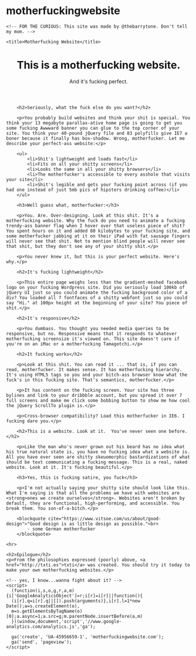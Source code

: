 # motherfuckingwebsite

<!DOCTYPE html>
<html>
<head>
    <meta charset="utf-8">
    <meta name="viewport" content="width=device-width, initial-scale=1">
    
    <!-- FOR THE CURIOUS: This site was made by @thebarrytone. Don't tell my mom. -->
    
    <title>Motherfucking Website</title>
</head>

<body>
    <header>
        <h1>This is a motherfucking website.</h1>
        <aside>And it's fucking perfect.</aside>
    </header>
        
        <h2>Seriously, what the fuck else do you want?</h2>
        
        <p>You probably build websites and think your shit is special. You think your 13 megabyte parallax-ative home page is going to get you some fucking Awwward banner you can glue to the top corner of your site. You think your 40-pound jQuery file and 83 polyfills give IE7 a boner because it finally has box-shadow. Wrong, motherfucker. Let me describe your perfect-ass website:</p>
        
        <ul>
            <li>Shit's lightweight and loads fast</li>
            <li>Fits on all your shitty screens</li>
            <li>Looks the same in all your shitty browsers</li>
            <li>The motherfucker's accessible to every asshole that visits your site</li>
            <li>Shit's legible and gets your fucking point across (if you had one instead of just 5mb pics of hipsters drinking coffee)</li>
        </ul>
        
        <h3>Well guess what, motherfucker:</h3>
        
        <p>You. Are. Over-designing. Look at this shit. It's a motherfucking website. Why the fuck do you need to animate a fucking trendy-ass banner flag when I hover over that useless piece of shit? You spent hours on it and added 80 kilobytes to your fucking site, and some motherfucker jabbing at it on their iPad with fat sausage fingers will never see that shit. Not to mention blind people will never see that shit, but they don't see any of your shitty shit.</p>
        
        <p>You never knew it, but this is your perfect website. Here's why.</p>
        
        <h2>It's fucking lightweight</h2>
        
        <p>This entire page weighs less than the gradient-meshed facebook logo on your fucking Wordpress site. Did you seriously load 100kb of jQuery UI just so you could animate the fucking background color of a div? You loaded all 7 fontfaces of a shitty webfont just so you could say "Hi." at 100px height at the beginning of your site? You piece of shit.</p>
        
        <h2>It's responsive</h2>
        
        <p>You dumbass. You thought you needed media queries to be responsive, but no. Responsive means that it responds to whatever motherfucking screensize it's viewed on. This site doesn't care if you're on an iMac or a motherfucking Tamagotchi.</p>
        
        <h2>It fucking works</h2>
        
        <p>Look at this shit. You can read it ... that is, if you can read, motherfucker. It makes sense. It has motherfucking hierarchy. It's using HTML5 tags so you and your bitch-ass browser know what the fuck's in this fucking site. That's semantics, motherfucker.</p>
        
        <p>It has content on the fucking screen. Your site has three bylines and link to your dribbble account, but you spread it over 7 full screens and make me click some bobbing button to show me how cool the jQuery ScrollTo plugin is.</p>
        
        <p>Cross-browser compatibility? Load this motherfucker in IE6. I fucking dare you.</p>
        
        <h2>This is a website. Look at it.  You've never seen one before.</h2>
        
        <p>Like the man who's never grown out his beard has no idea what his true natural state is, you have no fucking idea what a website is. All you have ever seen are shitty skeuomorphic bastardizations of what should be text communicating a fucking message. This is a real, naked website. Look at it. It's fucking beautiful.</p>
        
        <h3>Yes, this is fucking satire, you fuck</h3>
        
        <p>I'm not actually saying your shitty site should look like this. What I'm saying is that all the problems we have with websites are <strong>ones we create ourselves</strong>. Websites aren't broken by default, they are functional, high-performing, and accessible. You break them. You son-of-a-bitch.</p>
        
        <blockquote cite="https://www.vitsoe.com/us/about/good-design">"Good design is as little design as possible."<br>
            - some German motherfucker
        </blockquote>
    
    <hr>
    
    <h2>Epilogue</h2>
    <p>From the philosophies expressed (poorly) above, <a href="http://txti.es">txti</a> was created. You should try it today to make your own motherfucking websites.</p>
    
    <!-- yes, I know...wanna fight about it? -->
    <script>
      (function(i,s,o,g,r,a,m){i['GoogleAnalyticsObject']=r;i[r]=i[r]||function(){
      (i[r].q=i[r].q||[]).push(arguments)},i[r].l=1*new Date();a=s.createElement(o),
      m=s.getElementsByTagName(o)[0];a.async=1;a.src=g;m.parentNode.insertBefore(a,m)
      })(window,document,'script','//www.google-analytics.com/analytics.js','ga');
    
      ga('create', 'UA-45956659-1', 'motherfuckingwebsite.com');
      ga('send', 'pageview');
    </script>
    
</body>
</html>
